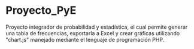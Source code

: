 # Proyecto_PyE
Proyecto integrador de probabilidad y estadística, el cual permite generar una tabla de frecuencias, exportarla a Excel y crear gráficas utilizando "chart.js" manejado mediante el lenguaje de programación PHP.
